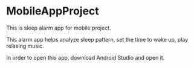 # MobileAppProject

This is sleep alarm app for mobile project. 

This alarm app helps analyze sleep pattern, set the time to wake up, play relaxing music.

In order to open this app, download Android Studio and open it.


